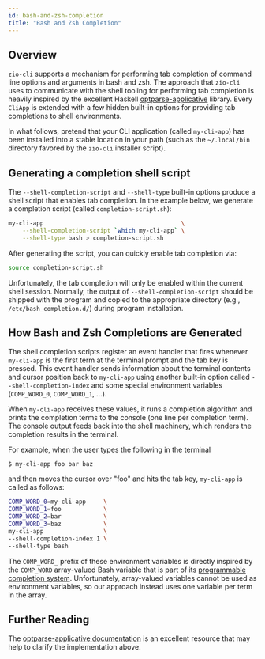 ```yaml
---
id: bash-and-zsh-completion
title: "Bash and Zsh Completion"
---
```


## Overview

`zio-cli` supports a mechanism for performing tab completion of command line
options and arguments in bash and zsh. The approach that `zio-cli` uses to
communicate with the shell tooling for performing tab completion is heavily
inspired by the excellent Haskell
[optparse-applicative](https://github.com/pcapriotti/optparse-applicative#bash-zsh-and-fish-completions)
library. Every `CliApp` is extended with a few hidden built-in options for
providing tab completions to shell environments.

In what follows, pretend that your CLI application (called `my-cli-app`) has been
installed into a stable location in your path (such as the `~/.local/bin`
directory favored by the `zio-cli` installer script).

## Generating a completion shell script
The `--shell-completion-script` and `--shell-type` built-in options produce a
shell script that enables tab completion. In the example below, we generate a
completion script (called `completion-script.sh`):
```bash
my-cli-app                                       \
    --shell-completion-script `which my-cli-app` \
    --shell-type bash > completion-script.sh
```
After generating the script, you can quickly enable tab completion via:
```bash
source completion-script.sh
```
Unfortunately, the tab completion will only be enabled within the current shell
session. Normally, the output of `--shell-completion-script` should be shipped
with the program and copied to the appropriate directory (e.g.,
`/etc/bash_completion.d/`) during program installation.

## How Bash and Zsh Completions are Generated
The shell completion scripts register an event handler that fires whenever
`my-cli-app` is the first term at the terminal prompt and the tab key is
pressed. This event handler sends information about the terminal contents and
cursor position back to `my-cli-app` using another built-in option called
`--shell-completion-index` and some special environment variables
(`COMP_WORD_0`, `COMP_WORD_1`, ...).

When `my-cli-app` receives these values, it runs a completion algorithm and
prints the completion terms to the console (one line per completion term). The
console output feeds back into the shell machinery, which renders the completion
results in the terminal.

For example, when the user types the following in the terminal
```
$ my-cli-app foo bar baz
```
and then moves the cursor over "foo" and hits the tab key, `my-cli-app` is called
as follows:
```bash
COMP_WORD_0=my-cli-app     \
COMP_WORD_1=foo            \
COMP_WORD_2=bar            \
COMP_WORD_3=baz            \
my-cli-app                 \
--shell-completion-index 1 \
--shell-type bash
```

The `COMP_WORD_` prefix of these environment variables is directly inspired by
the `COMP_WORD` array-valued Bash variable that is part of its
[programmable completion system](https://www.gnu.org/software/bash/manual/html_node/Programmable-Completion.html).
Unfortunately, array-valued variables cannot be used as environment variables,
so our approach instead uses one variable per term in the array.

## Further Reading
The [optparse-applicative documentation](https://github.com/pcapriotti/optparse-applicative#bash-zsh-and-fish-completions)
is an excellent resource that may help to clarify the implementation above.
